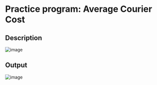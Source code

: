 # Practice program: Average Courier Cost

## Description

![image](https://github.com/Tan12d/PWC_RDBMS_using_Oracle/assets/100254217/af994bd2-0838-43b4-b6ae-c4fb9ac0ed7a)

## Output

![image](https://github.com/Tan12d/PWC_RDBMS_using_Oracle/assets/100254217/0efad149-7d10-4e64-b174-67d92ed126f4)
